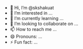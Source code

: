 - 👋 Hi, I’m @skshakuat
- 👀 I’m interested in ...
- 🌱 I’m currently learning ...
- 💞️ I’m looking to collaborate on ...
- 📫 How to reach me ...
- 😄 Pronouns: ...
- ⚡ Fun fact: ...

<!---
skshakuat/skshakuat is a ✨ special ✨ repository because its `README.md` (this file) appears on your GitHub profile.
You can click the Preview link to take a look at your changes.
--->
